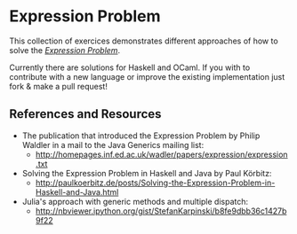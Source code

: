 # Expression Problem

This collection of exercices demonstrates different approaches of how to solve the [_Expression Problem_](http://en.wikipedia.org/wiki/Expression_problem).

Currently there are solutions for Haskell and OCaml. If you with to contribute with a new language or improve the existing implementation just fork & make a pull request!


## References and Resources

- The publication that introduced the Expression Problem by Philip Waldler in a mail to the Java Generics mailing list:
  - <http://homepages.inf.ed.ac.uk/wadler/papers/expression/expression.txt>
- Solving the Expression Problem in Haskell and Java by Paul Körbitz:
  - <http://paulkoerbitz.de/posts/Solving-the-Expression-Problem-in-Haskell-and-Java.html>
- Julia's approach with generic methods and multiple dispatch:
  - <http://nbviewer.ipython.org/gist/StefanKarpinski/b8fe9dbb36c1427b9f22>
